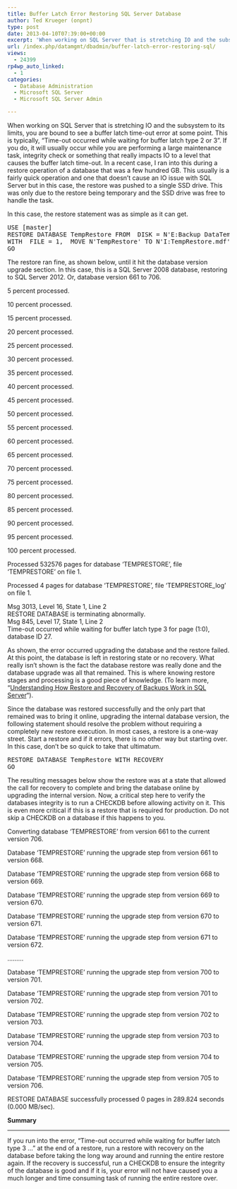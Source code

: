 ```yaml
---
title: Buffer Latch Error Restoring SQL Server Database
author: Ted Krueger (onpnt)
type: post
date: 2013-04-10T07:39:00+00:00
excerpt: 'When working on SQL Server that is stretching IO and the subsystem to its limits, you are bound to see a buffer latch time-out error at some point.  This is typically, "Time-out occurred while waiting for buffer latch type 2 or 3". If you do, it will us&hellip;'
url: /index.php/datamgmt/dbadmin/buffer-latch-error-restoring-sql/
views:
  - 24399
rp4wp_auto_linked:
  - 1
categories:
  - Database Administration
  - Microsoft SQL Server
  - Microsoft SQL Server Admin

---
```

When working on SQL Server that is stretching IO and the subsystem to its limits, you are bound to see a buffer latch time-out error at some point. This is typically, &#8220;Time-out occurred while waiting for buffer latch type 2 or 3&#8221;. If you do, it will usually occur while you are performing a large maintenance task, integrity check or something that really impacts IO to a level that causes the buffer latch time-out. In a recent case, I ran into this during a restore operation of a database that was a few hundred GB. This usually is a fairly quick operation and one that doesn’t cause an IO issue with SQL Server but in this case, the restore was pushed to a single SSD drive. This was only due to the restore being temporary and the SSD drive was free to handle the task.

In this case, the restore statement was as simple as it can get.

<pre>USE [master]
RESTORE DATABASE TempRestore FROM  DISK = N'E:Backup DataTempRestore.bak' 
WITH  FILE = 1,  MOVE N'TempRestore' TO N'I:TempRestore.mdf',  MOVE N' TempRestore_log' TO N'I:TempRestore.ldf',  NOUNLOAD,  REPLACE,  STATS = 5
GO</pre>

The restore ran fine, as shown below, until it hit the database version upgrade section. In this case, this is a SQL Server 2008 database, restoring to SQL Server 2012. Or, database version 661 to 706.

5 percent processed.
  
10 percent processed.
  
15 percent processed.
  
20 percent processed.
  
25 percent processed.
  
30 percent processed.
  
35 percent processed.
  
40 percent processed.
  
45 percent processed.
  
50 percent processed.
  
55 percent processed.
  
60 percent processed.
  
65 percent processed.
  
70 percent processed.
  
75 percent processed.
  
80 percent processed.
  
85 percent processed.
  
90 percent processed.
  
95 percent processed.
  
100 percent processed.
  
Processed 532576 pages for database &#8216;TEMPRESTORE&#8217;, file &#8216;TEMPRESTORE&#8217; on file 1.
  
Processed 4 pages for database &#8216;TEMPRESTORE&#8217;, file &#8216;TEMPRESTORE_log&#8217; on file 1.
  
<span class="MT_red">Msg 3013, Level 16, State 1, Line 2<br /> RESTORE DATABASE is terminating abnormally.<br /> Msg 845, Level 17, State 1, Line 2<br /> Time-out occurred while waiting for buffer latch type 3 for page (1:0), database ID 27.</span></p> 

As shown, the error occurred upgrading the database and the restore failed. At this point, the database is left in restoring state or no recovery. What really isn’t shown is the fact the database restore was really done and the database upgrade was all that remained. This is where knowing restore stages and processing is a good piece of knowledge. (To learn more, &#8220;[Understanding How Restore and Recovery of Backups Work in SQL Server][1]&#8220;).

Since the database was restored successfully and the only part that remained was to bring it online, upgrading the internal database version, the following statement should resolve the problem without requiring a completely new restore execution. In most cases, a restore is a one-way street. Start a restore and if it errors, there is no other way but starting over. In this case, don’t be so quick to take that ultimatum.

<pre>RESTORE DATABASE TempRestore WITH RECOVERY
GO</pre>

The resulting messages below show the restore was at a state that allowed the call for recovery to complete and bring the database online by upgrading the internal version. Now, a critical step here to verify the databases integrity is to run a CHECKDB before allowing activity on it. This is even more critical if this is a restore that is required for production. Do not skip a CHECKDB on a database if this happens to you.

Converting database &#8216;TEMPRESTORE&#8217; from version 661 to the current version 706.
  
Database &#8216;TEMPRESTORE&#8217; running the upgrade step from version 661 to version 668.
  
Database &#8216;TEMPRESTORE&#8217; running the upgrade step from version 668 to version 669.
  
Database &#8216;TEMPRESTORE&#8217; running the upgrade step from version 669 to version 670.
  
Database &#8216;TEMPRESTORE&#8217; running the upgrade step from version 670 to version 671.
  
Database &#8216;TEMPRESTORE&#8217; running the upgrade step from version 671 to version 672.
  
………
  
Database &#8216;TEMPRESTORE&#8217; running the upgrade step from version 700 to version 701.
  
Database &#8216;TEMPRESTORE&#8217; running the upgrade step from version 701 to version 702.
  
Database &#8216;TEMPRESTORE&#8217; running the upgrade step from version 702 to version 703.
  
Database &#8216;TEMPRESTORE&#8217; running the upgrade step from version 703 to version 704.
  
Database &#8216;TEMPRESTORE&#8217; running the upgrade step from version 704 to version 705.
  
Database &#8216;TEMPRESTORE&#8217; running the upgrade step from version 705 to version 706.
  
RESTORE DATABASE successfully processed 0 pages in 289.824 seconds (0.000 MB/sec).

**Summary**

 ****

If you run into the error, “Time-out occurred while waiting for buffer latch type 3 &#8230;” at the end of a restore, run a restore with recovery on the database before taking the long way around and running the entire restore again. If the recovery is successful, run a CHECKDB to ensure the integrity of the database is good and if it is, your error will not have caused you a much longer and time consuming task of running the entire restore over.

 [1]: http://msdn.microsoft.com/en-us/library/ms191455%28v=sql.105%29.aspx